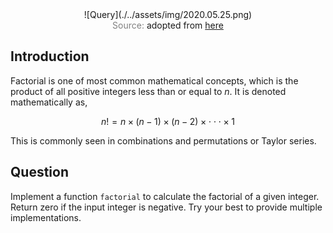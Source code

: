 <span style="display:block;text-align:center">
![Query](./../assets/img/2020.05.25.png)
</span>
<span style="display:block;text-align:center"><font color="grey">Source: </font>adopted from <a href="https://www.chilimath.com/wp-content/uploads/2019/08/zero-factorial-300x140.png">here</a></span>


## Introduction
Factorial is one of most common mathematical concepts, which is the product of all positive integers less than or equal to $n$. It is denoted mathematically as,

$$n! = n \times (n-1) \times (n-2) \times \cdot\cdot\cdot \times 1$$

This is commonly seen in combinations and permutations or Taylor series.

## Question
Implement a function ``factorial`` to calculate the factorial of a given integer. Return zero if the input integer is negative. Try your best to provide multiple implementations.
